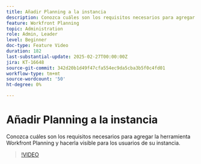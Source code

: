 ```yaml
---
title: Añadir Planning a la instancia
description: Conozca cuáles son los requisitos necesarios para agregar la herramienta Workfront Planning y hacerla visible para los usuarios de su instancia.
feature: Workfront Planning
topic: Administration
role: Admin, Leader
level: Beginner
doc-type: Feature Video
duration: 182
last-substantial-update: 2025-02-27T00:00:00Z
jira: KT-16648
source-git-commit: 342d20b1d49f47cfa554ec9da5cba3b5f0c4fd01
workflow-type: tm+mt
source-wordcount: '50'
ht-degree: 0%

---
```



# Añadir Planning a la instancia

Conozca cuáles son los requisitos necesarios para agregar la herramienta Workfront Planning y hacerla visible para los usuarios de su instancia.

>[!VIDEO](https://video.tv.adobe.com/v/3447930/?learn=on&enablevpops)
